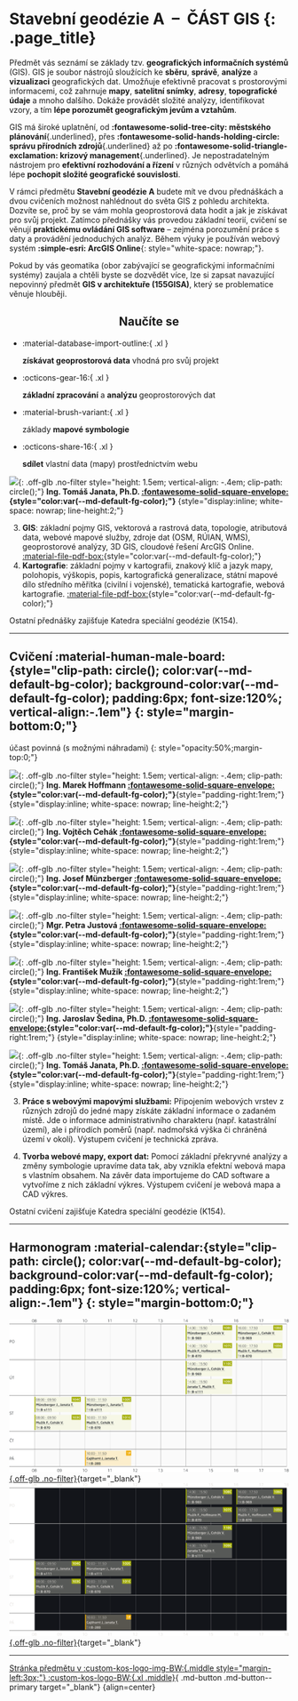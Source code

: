 
# Stavební geodézie A &nbsp;–&nbsp; ČÁST GIS {: .page_title}

Předmět vás seznámí se základy tzv. __geografických informačních systémů__ (GIS). GIS je soubor nástrojů sloužících ke __sběru__, __správě__, __analýze__ a __vizualizaci__ geografických dat. Umožňuje efektivně pracovat s prostorovými informacemi, což zahrnuje __mapy__, __satelitní snímky__, __adresy__, __topografické údaje__ a mnoho dalšího. Dokáže provádět složité analýzy, identifikovat vzory, a tím __lépe porozumět geografickým jevům a vztahům__.

GIS má široké uplatnění, od __:fontawesome-solid-tree-city: městského plánování__{.underlined}, přes __:fontawesome-solid-hands-holding-circle: správu přírodních zdrojů__{.underlined} až po __:fontawesome-solid-triangle-exclamation: krizový management__{.underlined}. Je nepostradatelným nástrojem pro __efektivní rozhodování a řízení__ v různých odvětvích a pomáhá lépe __pochopit složité geografické souvislosti__.

V rámci předmětu __Stavební geodézie A__ budete mít ve dvou přednáškách a dvou cvičeních možnost nahlédnout do světa GIS z pohledu architekta. Dozvíte se, proč by se vám mohla geoprostorová data hodit a jak je získávat pro svůj projekt. Zatímco přednášky vás provedou základní teorií, cvičení se věnují __praktickému ovládání GIS software__ – zejména porozumění práce s daty a provádění jednoduchých analýz. Během výuky je používán webový systém __:simple-esri: ArcGIS Online__{: style="white-space: nowrap;"}.

Pokud by vás geomatika (obor zabývající se geografickými informačními systémy) zaujala a chtěli byste se dozvědět více, lze si zapsat navazující nepovinný předmět __GIS v architektuře (155GISA)__, který se problematice věnuje hlouběji.

<h2 style="text-align:center;">Naučíte se</h2>
<!-- styl je zde pridany HTML tagem (ne pomoci '##'), aby se text neobjevil v tabulce obsahu vlevo na strance -->

<div class="grid cards grid_icon_info smaller_padding" markdown> <!-- specificky format gridu (trida "grid_icon_info") na miru uvodni strance predmetu -->

-   :material-database-import-outline:{ .xl }

    __získávat geoprostorová data__ vhodná pro svůj projekt

-   :octicons-gear-16:{ .xl }

    __základní zpracování__ a __analýzu__ geoprostorových dat

-   :material-brush-variant:{ .xl }

    základy __mapové symbologie__

-   :octicons-share-16:{ .xl }

    __sdílet__ vlastní data (mapy) prostřednictvím webu

</div>
<!--
<div class="gallery_container" markdown>
![](./assets/index/01.jpg){: .no-filter }
![](./assets/index/02.jpg){: .no-filter }
![](./assets/index/03.jpg){: .no-filter }
![](./assets/index/04.jpg){: .no-filter }
![](./assets/index/05.jpg){: .no-filter }
![](./assets/index/06.jpg){: .no-filter }
![](./assets/index/07.jpg){: .no-filter }
![](./assets/index/08.jpg){: .no-filter }
![](./assets/index/09.jpg){: .no-filter }
![](./assets/index/10.jpg){: .no-filter }
![](./assets/index/11.jpg){: .no-filter }
![](./assets/index/12.jpg){: .no-filter }
</div>
-->
<!-- ## Doporučená literatura

1. Kolář, J.: Geografické informační systémy 10. Vydavatelství ČVUT, Praha 1998.
2. Rapant, P. (2006): Geoinformatika a geoinformační technologie. VŠB-TU Ostrava, 500 str. ISBN 80-248-1264-9.
3. Břehovský, M., Jedlička, K. (2005): Přednáškové texty pro Úvod do GIS. ZČU Plzeň, 116 s.
4. Hrubý M.: Geografické Informační Systémy (GIS) - Studijní opora. VÚT v Brně, 91 str.
5. Tuček J.: Geografické informační systémy, Praha Computer Press, 1998. -->

---

## Přednášky :material-lectern:{style="clip-path: circle(); color:var(--md-default-bg-color); background-color:var(--md-default-fg-color); padding:6px; font-size:120%; vertical-align:-.1em"} {: style="margin-bottom:0;"}

účast doporučená
{: style="opacity:50%;margin-top:0;"}

![](https://geomatics.fsv.cvut.cz/wp-content/uploads/2022/01/03-edit_export@0.5x-1.jpg){: .off-glb .no-filter style="height: 1.5em; vertical-align: -.4em; clip-path: circle();"}
__prof. Ing. Jiří Cajthaml, Ph.D. [:fontawesome-solid-square-envelope:](mailto:jiri.cajthaml@fsv.cvut.cz "jiri.cajthaml@fsv.cvut.cz"){style="color:var(--md-default-fg-color);"}__{style="padding-right:1rem;"}
{style="display:inline; white-space: nowrap; line-height:2;"}
<!-- kvuli zobrazovani na mobilu -->

![](https://geomatics.fsv.cvut.cz/wp-content/uploads/2022/01/iconmonstr-user-male-thin.png){: .off-glb .no-filter style="height: 1.5em; vertical-align: -.4em; clip-path: circle();"} __Ing. Tomáš Janata, Ph.D. [:fontawesome-solid-square-envelope:](mailto:tomas.janata@fsv.cvut.cz "tomas.janata@fsv.cvut.cz"){style="color:var(--md-default-fg-color);"}__
{style="display:inline; white-space: nowrap; line-height:2;"}
<!-- kvuli zobrazovani na mobilu -->

3. __GIS__: základní pojmy GIS, vektorová a rastrová data, topologie, atributová data, webové mapové služby, zdroje dat (OSM, RÚIAN, WMS), geoprostorové analýzy, 3D GIS, cloudové řešení ArcGIS Online. [:material-file-pdf-box:](# "stažení prezentace"){style="color:var(--md-default-fg-color);"}
4. __Kartografie__: základní pojmy v kartografii, znakový klíč a jazyk mapy, polohopis, výškopis, popis, kartografická generalizace, státní mapové dílo středního měřítka (civilní i vojenské), tematická kartografie, webová kartografie. [:material-file-pdf-box:](# "stažení prezentace"){style="color:var(--md-default-fg-color);"}

Ostatní přednášky zajišťuje Katedra speciální geodézie (K154).

---

## Cvičení :material-human-male-board:{style="clip-path: circle(); color:var(--md-default-bg-color); background-color:var(--md-default-fg-color); padding:6px; font-size:120%; vertical-align:-.1em"} {: style="margin-bottom:0;"}

účast povinná (s možnými náhradami)
{: style="opacity:50%;margin-top:0;"}

![](https://geomatics.fsv.cvut.cz/wp-content/uploads/2022/01/Ing.-Marek-Hoffmann_IMG_9809_s1@0.3x.jpg){: .off-glb .no-filter style="height: 1.5em; vertical-align: -.4em; clip-path: circle();"}
__Ing. Marek Hoffmann [:fontawesome-solid-square-envelope:](mailto:marek.hoffmann@fsv.cvut.cz "marek.hoffmann@fsv.cvut.cz"){style="color:var(--md-default-fg-color);"}__{style="padding-right:1rem;"}
{style="display:inline; white-space: nowrap; line-height:2;"}
<!-- kvuli zobrazovani na mobilu -->

![](https://geomatics.fsv.cvut.cz/wp-content/uploads/2022/01/03-edit_export@0.3x.jpg){: .off-glb .no-filter style="height: 1.5em; vertical-align: -.4em; clip-path: circle();"}
__Ing. Vojtěch Cehák [:fontawesome-solid-square-envelope:](mailto:vojtech.cehak@fsv.cvut.cz "vojtech.cehak@fsv.cvut.cz"){style="color:var(--md-default-fg-color);"}__{style="padding-right:1rem;"}
{style="display:inline; white-space: nowrap; line-height:2;"}
<!-- kvuli zobrazovani na mobilu -->

![](https://geomatics.fsv.cvut.cz/wp-content/uploads/2022/01/03-edit_export@0.5x-13.jpg){: .off-glb .no-filter style="height: 1.5em; vertical-align: -.4em; clip-path: circle();"}
__Ing. Josef Münzberger [:fontawesome-solid-square-envelope:](mailto:josef.munzberger@fsv.cvut.cz "josef.munzberger@fsv.cvut.cz"){style="color:var(--md-default-fg-color);"}__{style="padding-right:1rem;"}
{style="display:inline; white-space: nowrap; line-height:2;"}
<!-- kvuli zobrazovani na mobilu -->

![](https://geomatics.fsv.cvut.cz/wp-content/uploads/2022/01/03-edit_export@0.5x-16.jpg){: .off-glb .no-filter style="height: 1.5em; vertical-align: -.4em; clip-path: circle();"}
__Mgr. Petra Justová [:fontawesome-solid-square-envelope:](mailto:petra.justova@fsv.cvut.cz "petra.justova@fsv.cvut.cz"){style="color:var(--md-default-fg-color);"}__{style="padding-right:1rem;"}
{style="display:inline; white-space: nowrap; line-height:2;"}
<!-- kvuli zobrazovani na mobilu -->

![](https://geomatics.fsv.cvut.cz/wp-content/uploads/2022/01/iconmonstr-user-male-thin.png){: .off-glb .no-filter style="height: 1.5em; vertical-align: -.4em; clip-path: circle();"}
__Ing. František Mužík [:fontawesome-solid-square-envelope:](mailto:frantisek.muzik@fsv.cvut.cz "frantisek.muzik@fsv.cvut.cz"){style="color:var(--md-default-fg-color);"}__{style="padding-right:1rem;"}
{style="display:inline; white-space: nowrap; line-height:2;"}
<!-- kvuli zobrazovani na mobilu -->

![](https://geomatics.fsv.cvut.cz/wp-content/uploads/2022/01/iconmonstr-user-male-thin.png){: .off-glb .no-filter style="height: 1.5em; vertical-align: -.4em; clip-path: circle();"}
__Ing. Jaroslav Šedina, Ph.D. [:fontawesome-solid-square-envelope:](mailto:jaroslav.sedina@fsv.cvut.cz "jaroslav.sedina@fsv.cvut.cz"){style="color:var(--md-default-fg-color);"}__{style="padding-right:1rem;"}
{style="display:inline; white-space: nowrap; line-height:2;"}
<!-- kvuli zobrazovani na mobilu -->

![](https://geomatics.fsv.cvut.cz/wp-content/uploads/2022/01/iconmonstr-user-male-thin.png){: .off-glb .no-filter style="height: 1.5em; vertical-align: -.4em; clip-path: circle();"} __Ing. Tomáš Janata, Ph.D. [:fontawesome-solid-square-envelope:](mailto:tomas.janata@fsv.cvut.cz "tomas.janata@fsv.cvut.cz"){style="color:var(--md-default-fg-color);"}__{style="padding-right:1rem;"}
{style="display:inline; white-space: nowrap; line-height:2;"}
<!-- kvuli zobrazovani na mobilu -->

3. __Práce s webovými mapovými službami:__ Připojením webových vrstev z různých zdrojů do jedné mapy získáte základní informace o zadaném místě. Jde o informace administrativního charakteru (např. katastrální území), ale i přírodích poměrů (např. nadmořská výška či chráněná území v okolí). Výstupem cvičení je technická zpráva.

4. __Tvorba webové mapy, export dat:__ Pomocí základní překryvné analýzy a změny symbologie upravíme data tak, aby vznikla efektní webová mapa s vlastním obsahem. Na závěr data importujeme do CAD software a vytvoříme z nich základní výkres. Výstupem cvičení je webová mapa a CAD výkres.

Ostatní cvičení zajišťuje Katedra speciální geodézie (K154).

---

## Harmonogram :material-calendar:{style="clip-path: circle(); color:var(--md-default-bg-color); background-color:var(--md-default-fg-color); padding:6px; font-size:120%; vertical-align:-.1em"} {: style="margin-bottom:0;"}

[![](./assets/index/schedule_light.svg#only-light){.off-glb .no-filter}](https://kos.cvut.cz/schedule/course/154SGEA/semester/B232){target="_blank"}
[![](./assets/index/schedule_dark.svg#only-dark){.off-glb .no-filter}](https://kos.cvut.cz/schedule/course/154SGEA/semester/B232){target="_blank"}

---

[Stránka předmětu v :custom-kos-logo-img-BW:{.middle style="margin-left:3px;"} :custom-kos-logo-BW:{.xl .middle}](https://kos.cvut.cz/course-syllabus/154SGEA/B232){ .md-button .md-button--primary target="_blank"}
{align=center}

<br>
